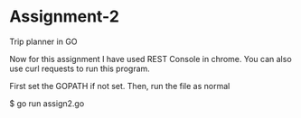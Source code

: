 # Assignment-2
Trip planner in GO

Now for this assignment I have used REST Console in chrome.
You can also use curl requests to run this program.

First set the GOPATH if not set.
Then, run the file as normal

$ go run assign2.go
